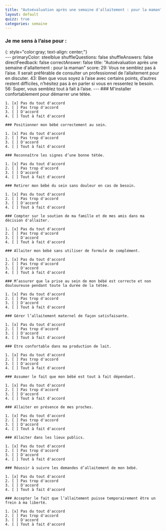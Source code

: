 ```yaml
---
title: "Autoévaluation après une semaine d'allaitement : pour la maman"
layout: default
quizz: true
categories: semaine
--- 
```

<h3>
Je me sens à l’aise pour :
</h3>
{: style="color:gray; text-align: center;"}

<div class="quizdown">
    ---
    primaryColor: steelblue
    shuffleQuestions: false
    shuffleAnswers: false
    directFeedback: false
    correctAnswer: false
    title: "Autoévaluation après une semaine d'allaitement : pour la maman"
    score:
        29: Vous ne semblez pas à l’aise. Il serait préférable de consulter un professionnel de l’allaitement pour en discuter.
        43: Bien que vous soyez à l’aise avec certains points, d’autres restent difficiles, n’hésitez pas à en parler si vous en ressentez le besoin.
        56: Super, vous semblez tout à fait à l’aise.
    ---
    ### M'installer confortablement pour démarrer une tétée.

    1. [x] Pas du tout d'accord
    2. [ ] Pas trop d'accord
    3. [ ] D'accord
    4. [ ] Tout à fait d'accord

    ### Positionner mon bébé correctement au sein.

    1. [x] Pas du tout d'accord
    2. [ ] Pas trop d'accord
    3. [ ] D'accord
    4. [ ] Tout à fait d'accord

    ### Reconnaître les signes d’une bonne tétée.

    1. [x] Pas du tout d'accord
    2. [ ] Pas trop d'accord
    3. [ ] D'accord
    4. [ ] Tout à fait d'accord

    ### Retirer mon bébé du sein sans douleur en cas de besoin.

    1. [x] Pas du tout d'accord
    2. [ ] Pas trop d'accord
    3. [ ] D'accord
    4. [ ] Tout à fait d'accord

    ### Compter sur le soutien de ma famille et de mes amis dans ma décision d'allaiter.

    1. [x] Pas du tout d'accord
    2. [ ] Pas trop d'accord
    3. [ ] D'accord
    4. [ ] Tout à fait d'accord

    ### Allaiter mon bébé sans utiliser de formule de complément.

    1. [x] Pas du tout d'accord
    2. [ ] Pas trop d'accord
    3. [ ] D'accord
    4. [ ] Tout à fait d'accord

    ### M’assurer que la prise au sein de mon bébé est correcte et non douloureuse pendant toute la durée de la tétée.

    1. [x] Pas du tout d'accord
    2. [ ] Pas trop d'accord
    3. [ ] D'accord
    4. [ ] Tout à fait d'accord

    ### Gérer l’allaitement maternel de façon satisfaisante.

    1. [x] Pas du tout d'accord
    2. [ ] Pas trop d'accord
    3. [ ] D'accord
    4. [ ] Tout à fait d'accord

    ### Etre confortable dans ma production de lait.

    1. [x] Pas du tout d'accord
    2. [ ] Pas trop d'accord
    3. [ ] D'accord
    4. [ ] Tout à fait d'accord

    ### Assumer le fait que mon bébé est tout à fait dépendant.

    1. [x] Pas du tout d'accord
    2. [ ] Pas trop d'accord
    3. [ ] D'accord
    4. [ ] Tout à fait d'accord

    ### Allaiter en présence de mes proches.

    1. [x] Pas du tout d'accord
    2. [ ] Pas trop d'accord
    3. [ ] D'accord
    4. [ ] Tout à fait d'accord

    ### Allaiter dans les lieux publics.

    1. [x] Pas du tout d'accord
    2. [ ] Pas trop d'accord
    3. [ ] D'accord
    4. [ ] Tout à fait d'accord

    ### Réussir à suivre les demandes d’allaitement de mon bébé.

    1. [x] Pas du tout d'accord
    2. [ ] Pas trop d'accord
    3. [ ] D'accord
    4. [ ] Tout à fait d'accord

    ### Accepter le fait que l’allaitement puisse temporairement être un frein à ma liberté.

    1. [x] Pas du tout d'accord
    2. [ ] Pas trop d'accord
    3. [ ] D'accord
    4. [ ] Tout à fait d'accord
</div>
